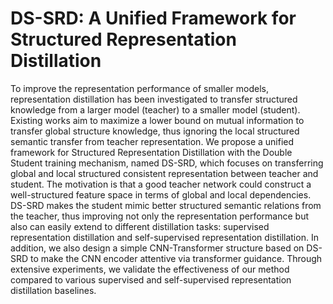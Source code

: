 # DS-SRD: A Unified Framework for Structured Representation Distillation

To improve the representation performance of smaller models, representation distillation has been investigated to transfer structured knowledge from a larger model (teacher) to a smaller model (student). Existing works aim to maximize a lower bound on mutual information to transfer global structure knowledge, thus ignoring the local structured semantic transfer from teacher representation. We propose a unified framework for Structured Representation Distillation with the Double Student training mechanism, named DS-SRD, which focuses on transferring global and local structured consistent representation between teacher and student. The motivation is that a good teacher network could construct a well-structured feature space in terms of global and local dependencies. DS-SRD makes the student mimic better structured semantic relations from the teacher, thus improving not only the representation performance but also can easily extend to different distillation tasks: supervised representation distillation and self-supervised representation distillation. In addition, we also design a simple CNN-Transformer structure based on DS-SRD to make the CNN encoder attentive via transformer guidance. Through extensive experiments, we validate the effectiveness of our method compared to various supervised and self-supervised representation distillation baselines. 
